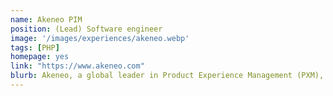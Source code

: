 ```yaml
---
name: Akeneo PIM
position: (Lead) Software engineer
image: '/images/experiences/akeneo.webp'
tags: [PHP]
homepage: yes
link: "https://www.akeneo.com"
blurb: Akeneo, a global leader in Product Experience Management (PXM), empowers businesses to enhance their growth opportunities through a consistent and compelling product experience across all sales channels.
---
```

